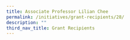 ```yaml
---
title: Associate Professor Lilian Chee
permalink: /initiatives/grant-recipients/28/
description: ""
third_nav_title: Grant Recipients
---
```

